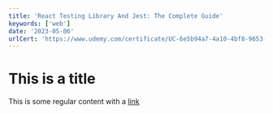 ```yaml
---
title: 'React Testing Library And Jest: The Complete Guide'
keywords: ['web']
date: '2023-05-06'
urlCert: 'https://www.udemy.com/certificate/UC-6e5b94a7-4a10-4bf8-9653-7797d4684167/'
---
```


# This is a title

This is some regular content with a [link](https://google.com)